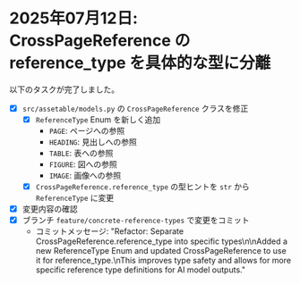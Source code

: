 # 2025年07月12日: CrossPageReference の reference_type を具体的な型に分離

以下のタスクが完了しました。

- [x] `src/assetable/models.py` の `CrossPageReference` クラスを修正
    - [x] `ReferenceType` Enum を新しく追加
        - `PAGE`: ページへの参照
        - `HEADING`: 見出しへの参照
        - `TABLE`: 表への参照
        - `FIGURE`: 図への参照
        - `IMAGE`: 画像への参照
    - [x] `CrossPageReference.reference_type` の型ヒントを `str` から `ReferenceType` に変更
- [x] 変更内容の確認
- [x] ブランチ `feature/concrete-reference-types` で変更をコミット
    - コミットメッセージ: "Refactor: Separate CrossPageReference.reference_type into specific types\n\nAdded a new ReferenceType Enum and updated CrossPageReference to use it for reference_type.\nThis improves type safety and allows for more specific reference type definitions for AI model outputs."
